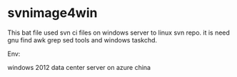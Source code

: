 # svnimage4win

This bat file used svn ci files on windows server to linux svn repo.
it is need gnu find awk grep sed tools and windows taskchd.



Env:

windows 2012 data center server on azure china
